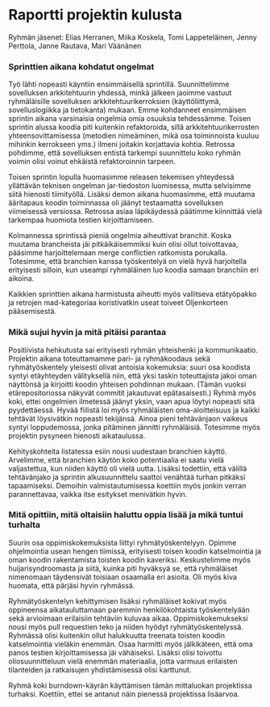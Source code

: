 # Raportti projektin kulusta

Ryhmän jäsenet: Elias Herranen, Miika Koskela, Tomi Lappeteläinen, Jenny Perttola, Janne Rautava, Mari Väänänen

### Sprinttien aikana kohdatut ongelmat

Työ lähti nopeasti käyntiin ensimmäisellä sprintillä. Suunnittelimme sovelluksen arkkitehtuurin yhdessä, minkä jälkeen jaoimme vastuut ryhmäläisille sovelluksen arkkitehtuurikerroksien (käyttöliittymä, sovelluslogiikka ja tietokanta) mukaan. Emme kohdanneet ensimmäisen sprintin aikana varsinaisia ongelmia omia osuuksia tehdessämme. Toisen sprintin alussa koodia piti kuitenkin refaktoroida, sillä arkkitehtuurikerrosten yhteensovittamisessa (metodien nimeäminen, mikä osa toiminnoista kuuluu mihinkin kerrokseen yms.) ilmeni joitakin korjattavia kohtia. Retrossa pohdimme, että sovelluksen entistä tarkempi suunnittelu koko ryhmän voimin olisi voinut ehkäistä refaktoroinnin tarpeen.

Toisen sprintin lopulla huomasimme releasen tekemisen yhteydessä yllättävän teknisen ongelman jar-tiedoston luomisessa, mutta selvisimme siitä hienosti tiimityöllä. Lisäksi demon aikana huomasimme, että muutama ääritapaus koodin toiminnassa oli jäänyt testaamatta sovelluksen viimeisessä versiossa. Retrossa asiaa läpikäydessä päätimme kiinnittää vielä tarkempaa huomiota testien kirjoittamiseen.

Kolmannessa sprintissä pieniä ongelmia aiheuttivat branchit. Koska muutama brancheista jäi pitkäikäisemmiksi kuin olisi ollut toivottavaa, pääsimme harjoittelemaan merge conflictien ratkomista porukalla. Totesimme, että branchien kanssa työskentelyä on vielä hyvä harjoitella erityisesti silloin, kun useampi ryhmäläinen luo koodia samaan branchiin eri aikoina.

Kaikkien sprinttien aikana harmistusta aiheutti myös vallitseva etätyöpakko ja retrojen mad-kategoriaa koristivatkin useat toiveet Oljenkorteen pääsemisestä.

### Mikä sujui hyvin ja mitä pitäisi parantaa

Positiivista hehkutusta sai erityisesti ryhmän yhteishenki ja kommunikaatio. Projektin aikana toteuttamamme pari- ja ryhmäkoodaus sekä ryhmätyöskentely yleisesti olivat antoisia kokemuksia: suuri osa koodista syntyi etäyhteyden välityksellä niin, että yksi taskin toteuttajista jakoi oman näyttönsä ja kirjoitti koodin yhteisen pohdinnan mukaan. (Tämän vuoksi etärepositoriossa näkyvät commitit jakautuvat epätasaisesti.) Ryhmä myös koki, ettei ongelmien ilmetessä jäänyt yksin, vaan apua löytyi nopeasti sitä pyydettäessä. Hyvää fiilistä loi myös ryhmäläisten oma-aloitteisuus ja kaikki tehtävät löysivätkin nopeasti tekijänsä. Ainoa pieni tehtävänjaon vaikeus syntyi loppudemossa, jonka pitäminen jännitti ryhmäläisiä. Totesimme myös projektin pysyneen hienosti aikataulussa.

Kehityskohteita listatessa esiin nousi uudestaan branchien käyttö. Arvelimme, että branchien käytön koko potentiaalia ei saatu vielä valjastettua, kun niiden käyttö oli vielä uutta. Lisäksi todettiin, että välillä tehtävänjako ja sprintin alkusuunnittelu saattoi venähtää turhan pitkäksi tapaamiseksi. Demoihin valmistautumisessa koettiin myös jonkin verran parannettavaa, vaikka itse esitykset menivätkin hyvin.

### Mitä opittiin, mitä oltaisiin haluttu oppia lisää ja mikä tuntui turhalta

Suurin osa oppimiskokemuksista liittyi ryhmätyöskentelyyn. Opimme ohjelmointia usean hengen tiimissä, erityisesti toisen koodin katselmointia ja oman koodin rakentamista toisten koodin kaveriksi. Keskustelimme myös huijarisyndroomasta ja siitä, kuinka piti hyväksyä se, että ryhmäläiset nimenomaan täydensivät toisiaan osaamalla eri asioita. Oli myös kiva huomata, että pärjäsi hyvin ryhmässä.

Ryhmätyöskentelyn kehittymisen lisäksi ryhmäläiset kokivat myös oppineensa aikatauluttamaan paremmin henkilökohtaista työskentelyään sekä arvioimaan erilaisiin tehtäviin kuluvaa aikaa. Oppimiskokemukseksi nousi myös pull requestien teko ja niiden hyödyt ryhmätyöskentelyssä. Ryhmässä olisi kuitenkin ollut halukkuutta treenata toisten koodin katselmointia vieläkin enemmän. Osaa harmitti myös jälkikäteen, että oma panos testien kirjoittamisessa jäi vähäiseksi. Lisäksi olisi toivottu oliosuunnitteluun vielä enemmän materiaalia, jotta varmuus erilaisten tilanteiden ja ratkaisujen yhdistämisessä olisi karttunut.

Ryhmä koki burndown-käyrän käyttämisen tämän mittaluokan projektissa turhaksi. Koettiin, ettei se antanut näin pienessä projektissa lisäarvoa.
